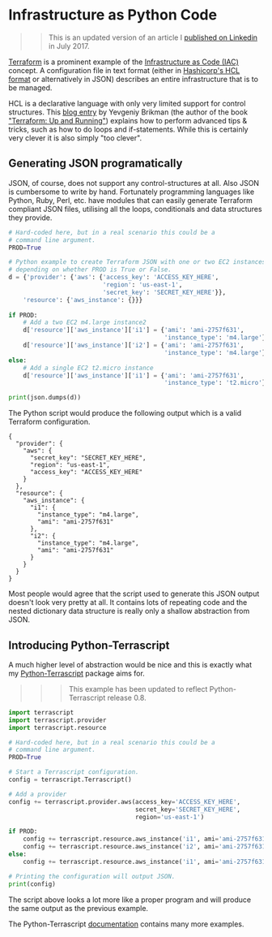 # Infrastructure as Python Code

>> This is an updated version of an article I 
>> [published on Linkedin](https://www.linkedin.com/pulse/infrastructure-python-code-iapyc-markus-juenemann/)
>> in July 2017.

[Terraform](https://www.terraform.io/) is a prominent example of the 
[Infrastructure as Code (IAC)](https://en.wikipedia.org/wiki/Infrastructure_as_Code) concept.
A configuration file in text format (either in [Hashicorp's HCL format](https://github.com/hashicorp/hcl)
or alternatively in JSON) describes an entire infrastructure that is to be managed.

HCL is a declarative language with only very limited support for control structures. This 
[blog entry](https://blog.gruntwork.io/terraform-tips-tricks-loops-if-statements-and-gotchas-f739bbae55f9)
by Yevgeniy Brikman (the author of the book ["Terraform: Up and Running"](http://www.terraformupandrunning.com/))
explains how to perform advanced tips & tricks, such as how to do loops and if-statements. While this is
certainly very clever it is also simply "too clever".

## Generating JSON programatically

JSON, of course, does not support any control-structures at all. Also JSON is cumbersome to write by hand.
Fortunately programming languages like Python, Ruby, Perl, etc. have modules that can easily generate
Terraform compliant JSON files, utilising all the loops, conditionals and data structures they provide.

```python
# Hard-coded here, but in a real scenario this could be a 
# command line argument.
PROD=True

# Python example to create Terraform JSON with one or two EC2 instances
# depending on whether PROD is True or False.
d = {'provider': {'aws': {'access_key': 'ACCESS_KEY_HERE',
                          'region': 'us-east-1',
                          'secret_key': 'SECRET_KEY_HERE'}},
    'resource': {'aws_instance': {}}}
						  
if PROD:
	# Add a two EC2 m4.large instance2
	d['resource']['aws_instance']['i1'] = {'ami': 'ami-2757f631', 
	                                       'instance_type': 'm4.large'}
	d['resource']['aws_instance']['i2'] = {'ami': 'ami-2757f631', 
	                                       'instance_type': 'm4.large'}
else:
	# Add a single EC2 t2.micro instance
    d['resource']['aws_instance']['i1'] = {'ami': 'ami-2757f631', 
                                           'instance_type': 't2.micro'}

print(json.dumps(d))
```

The Python script would produce the following output which is a valid Terraform configuration.

```
{
  "provider": {
    "aws": {
      "secret_key": "SECRET_KEY_HERE",
      "region": "us-east-1",
      "access_key": "ACCESS_KEY_HERE"
    }
  },
  "resource": {
    "aws_instance": {
      "i1": {
        "instance_type": "m4.large",
        "ami": "ami-2757f631"
      },
      "i2": {
        "instance_type": "m4.large",
        "ami": "ami-2757f631"
      }
    }
  }
}
```

Most people would agree that the script used to generate this JSON output doesn't look very pretty
at all. It contains lots of repeating code and the nested dictionary data structure is really only
a shallow abstraction from JSON.

## Introducing Python-Terrascript

A much higher level of abstraction would be nice and this is exactly what my
[Python-Terrascript](https://github.com/mjuenema/python-terrascript) package aims for.

>>> This example has been updated to reflect Python-Terrascript release 0.8.

```python
import terrascript
import terrascript.provider
import terrascript.resource

# Hard-coded here, but in a real scenario this could be a 
# command line argument.
PROD=True

# Start a Terrascript configuration.
config = terrascript.Terrascript()

# Add a provider
config += terrascript.provider.aws(access_key='ACCESS_KEY_HERE',
                                   secret_key='SECRET_KEY_HERE',
                                   region='us-east-1')

if PROD:
    config += terrascript.resource.aws_instance('i1', ami='ami-2757f631', instance_type='m4.large')
    config += terrascript.resource.aws_instance('i2', ami='ami-2757f631', instance_type='m4.large')
else:
    config += terrascript.resource.aws_instance('i1', ami='ami-2757f631', instance_type='t2.micro')

# Printing the configuration will output JSON.
print(config)
```

The script above looks a lot more like a proper program and will produce the same output as the previous example.

The Python-Terrascript [documentation](https://python-terrascript.readthedocs.io/en/develop/) contains many more
examples.
